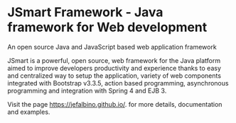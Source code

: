 <h1>JSmart Framework - Java framework for Web development</h1>

An open source Java and JavaScript based web application framework

JSmart is a powerful, open source, web framework for the Java platform aimed to improve developers productivity and experience thanks to easy and centralized way to setup the application, variety of web components integrated with Bootstrap v3.3.5, action based programming, asynchronous programming and integration with Spring 4 and EJB 3.

Visit the page https://jefalbino.github.io/. for more details, documentation and examples.
